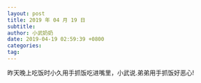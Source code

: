 ```yaml
---
layout: post
title: 2019 年 04 月 19 日
subtitle:
author: 小武奶奶
date: 2019-04-19 02:59:39 +0800
categories:
tag:
---
```


昨天晚上吃饭时小久用手抓饭吃进嘴里，小武说.弟弟用手抓饭好恶心!